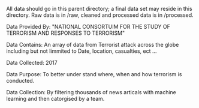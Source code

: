 All data should go in this parent directory; a final data set may reside in this directory. 
Raw data is in /raw, cleaned and processed data is in /processed.

Data Provided By: "NATIONAL CONSORTUIM FOR THE STUDY OF TERRORISM AND RESPONSES TO TERRORISM"

Data Contains: An array of data from Terrorist attack across the globe including but not limmited to Date, location, casualties, ect ...

Data Collected: 2017

Data Purpose: To better under stand where, when and how terrorism is conducted.

Data Collection: By filtering thousands of news articals with machine learning and then catorgised by a team. 
